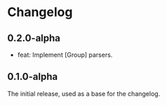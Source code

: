 # Changelog

## 0.2.0-alpha
- feat: Implement [Group] parsers.

## 0.1.0-alpha
The initial release, used as a base for the changelog.